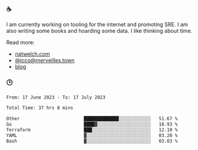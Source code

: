 ### ☕

I am currently working on tooling for the internet and promoting SRE. I am also writing some books and hoarding some data. I like thinking about time. 

Read more:

 - [natwelch.com](https://natwelch.com)
 - [@icco@merveilles.town](https://merveilles.town/@icco)
 - [blog](https://writing.natwelch.com)

### 🕒

<!--START_SECTION:waka-->

```txt
From: 17 June 2023 - To: 17 July 2023

Total Time: 37 hrs 8 mins

Other                        █████████████░░░░░░░░░░░░   51.67 %
Go                           ████▓░░░░░░░░░░░░░░░░░░░░   18.93 %
Terraform                    ███░░░░░░░░░░░░░░░░░░░░░░   12.10 %
YAML                         ▓░░░░░░░░░░░░░░░░░░░░░░░░   03.20 %
Bash                         ▓░░░░░░░░░░░░░░░░░░░░░░░░   03.03 %
```

<!--END_SECTION:waka-->
